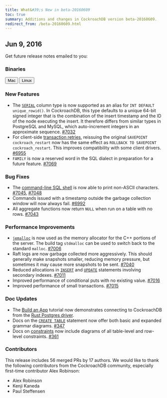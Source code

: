 ```yaml
---
title: What&#39;s New in beta-20160609
toc: true
summary: Additions and changes in CockroachDB version beta-20160609.
redirect_from: /beta-20160609.html
---
```


## Jun 9, 2016

Get future release notes emailed to you:

<div class="hubspot-install-form install-form-1 clearfix">
    <script>
        hbspt.forms.create({
            css: '',
            cssClass: 'install-form',
            portalId: '1753393',
            formId: '39686297-81d2-45e7-a73f-55a596a8d5ff',
            formInstanceId: 1,
            target: '.install-form-1'
        });
    </script>
</div>

### Binaries

<div id="os-tabs" class="clearfix">
    <a href="https://binaries.cockroachdb.com/cockroach-beta-20160609.darwin-10.9-amd64.tgz"><button id="mac" data-eventcategory="mac-binary-release-notes">Mac</button></a>
    <a href="https://binaries.cockroachdb.com/cockroach-beta-20160609.linux-amd64.tgz"><button id="linux" data-eventcategory="linux-binary-release-notes">Linux</button></a>
</div>

### New Features

- The [`SERIAL`](../v1.0/serial.html) column type is now supported as an alias for `INT DEFAULT unique_rowid()`. In CockroachDB, this type defaults to a unique 64-bit signed integer that is the combination of the insert timestamp and the ID of the node executing the insert. It therefore differs from similar types in PostgreSQL and MySQL, which auto-increment integers in an approximate sequence. [#7032](https://github.com/cockroachdb/cockroach/pull/7032)
- For client-side [transaction retries](../v1.0/transactions.html#transaction-retries), reissuing the original `SAVEPOINT cockroach_restart` now has the same effect as `ROLLBACK TO SAVEPOINT cockroach_restart`. This improves compatibility with some client drivers. [#6955](https://github.com/cockroachdb/cockroach/pull/6955)
- `FAMILY` is now a reserved word in the SQL dialect in preparation for a future feature. [#7069](https://github.com/cockroachdb/cockroach/pull/7069)

### Bug Fixes

- The [command-line SQL shell](../v1.0/use-the-built-in-sql-client.html) is now able to print non-ASCII characters. [#7045](https://github.com/cockroachdb/cockroach/pull/7045), [#7048](https://github.com/cockroachdb/cockroach/pull/7048)
- Commands issued with a timestamp outside the garbage collection window will now always fail. [#6992](https://github.com/cockroachdb/cockroach/pull/6992)
- All aggregate functions now return `NULL` when run on a table with no rows. [#7043](https://github.com/cockroachdb/cockroach/pull/7043)

### Performance Improvements

- <a href="http://www.canonware.com/jemalloc/" data-proofer-ignore><code>jemalloc</code></a> is now used as the memory allocator for the C++ portions of the server. The build tag `stdmalloc` can be used to switch back to the standard `malloc`. [#7006](https://github.com/cockroachdb/cockroach/pull/7006)
- Raft logs are now garbage collected more aggressively. This should generally make snapshots smaller, reducing memory pressure, but sometimes it may cause more snapshots to be sent. [#7040](https://github.com/cockroachdb/cockroach/pull/7040)
- Reduced allocations in [`INSERT`](../v1.0/insert.html) and [`UPDATE`](../v1.0/update.html) statements involving secondary indexes. [#7011](https://github.com/cockroachdb/cockroach/pull/7011)
- Improved performance of conditional puts with no existing value. [#7016](https://github.com/cockroachdb/cockroach/pull/7016)
- Improved performance of small transactions. [#7015](https://github.com/cockroachdb/cockroach/pull/7015)

### Doc Updates

- The [Build an App](../v1.0/build-a-rust-app-with-cockroachdb.html) tutorial now demonstrates connecting to CockroachDB from the [Rust Postgres driver](../v1.0/install-client-drivers.html).
- Docs on the [`CREATE TABLE`](../v1.0/create-table.html) statement now offer both basic and expanded grammar diagrams. [#347](https://github.com/cockroachdb/docs/pull/347)
- Docs on [constraints](../v1.0/constraints.html) now include diagrams of all table-level and row-level constraints. [#361](https://github.com/cockroachdb/docs/pull/361)

### Contributors

This release includes 56 merged PRs by 17 authors. We would like to
thank the following contributors from the CockroachDB community, especially first-time contributor Alex Robinson:

- Alex Robinson
- Kenji Kaneda
- Paul Steffensen
